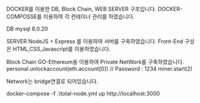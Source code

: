 DOCKER를 이용한 DB, Block Chain, WEB SERVER 구조입니다.
DOCKER-COMPOSSE를 이용하여 각 컨테이너 관리를 하였습니다.

DB 
    mysql 8.0.20

SERVER
    NodeJS + Express 를 이용하여 서버를 구축하였습니다.
    Front-End 구성은 HTML,CSS,Javascript를 이용하였습니다.

Block Chain
    GO-Ethereum을 이용하여 Private NetWork를 구축하였습니다.
        personal.unlockaccount(eth.account[0]) // Password : 1234
        miner.start(2)

Network는 bridge연결로 되어있습니다.
    
docker-compose -f .\total-node.yml up
http://localhost:3000
